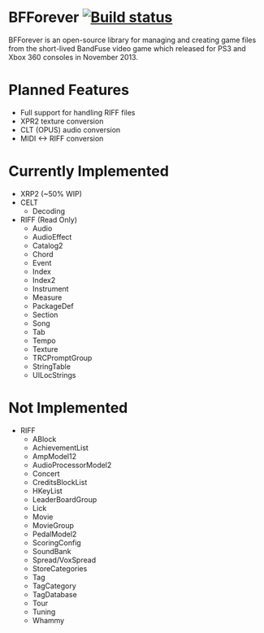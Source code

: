 # BFForever [![Build status](https://ci.appveyor.com/api/projects/status/yt8eu333kn91fv2y?svg=true)](https://ci.appveyor.com/project/PikminGuts92/bfforever)
BFForever is an open-source library for managing and creating game files from the short-lived BandFuse video game which released for PS3 and Xbox 360 consoles in November 2013.

# Planned Features
* Full support for handling RIFF files
* XPR2 texture conversion
* CLT (OPUS) audio conversion
* MIDI <-> RIFF conversion

# Currently Implemented
* XRP2 (~50% WIP)
* CELT
  * Decoding
* RIFF (Read Only)
  * Audio
  * AudioEffect
  * Catalog2
  * Chord
  * Event
  * Index
  * Index2
  * Instrument
  * Measure
  * PackageDef
  * Section
  * Song
  * Tab
  * Tempo
  * Texture
  * TRCPromptGroup
  * StringTable
  * UILocStrings

# Not Implemented
* RIFF
  * ABlock
  * AchievementList
  * AmpModel12
  * AudioProcessorModel2
  * Concert
  * CreditsBlockList
  * HKeyList
  * LeaderBoardGroup
  * Lick
  * Movie
  * MovieGroup
  * PedalModel2
  * ScoringConfig
  * SoundBank
  * Spread/VoxSpread
  * StoreCategories
  * Tag
  * TagCategory
  * TagDatabase
  * Tour
  * Tuning
  * Whammy
